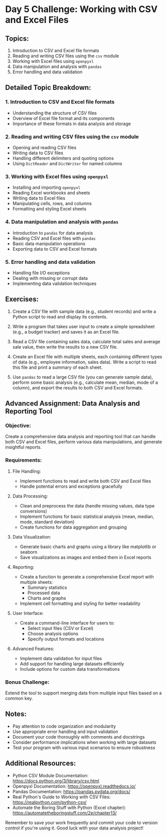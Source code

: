 # Day 5 Challenge: Working with CSV and Excel Files

## Topics:
1. Introduction to CSV and Excel file formats
2. Reading and writing CSV files using the `csv` module
3. Working with Excel files using `openpyxl`
4. Data manipulation and analysis with `pandas`
5. Error handling and data validation

## Detailed Topic Breakdown:

### 1. Introduction to CSV and Excel file formats
- Understanding the structure of CSV files
- Overview of Excel file format and its components
- Importance of these formats in data analysis and storage

### 2. Reading and writing CSV files using the `csv` module
- Opening and reading CSV files
- Writing data to CSV files
- Handling different delimiters and quoting options
- Using `DictReader` and `DictWriter` for named columns

### 3. Working with Excel files using `openpyxl`
- Installing and importing `openpyxl`
- Reading Excel workbooks and sheets
- Writing data to Excel files
- Manipulating cells, rows, and columns
- Formatting and styling Excel sheets

### 4. Data manipulation and analysis with `pandas`
- Introduction to `pandas` for data analysis
- Reading CSV and Excel files with `pandas`
- Basic data manipulation operations
- Exporting data to CSV and Excel formats

### 5. Error handling and data validation
- Handling file I/O exceptions
- Dealing with missing or corrupt data
- Implementing data validation techniques

## Exercises:

1. Create a CSV file with sample data (e.g., student records) and write a Python script to read and display its contents.

2. Write a program that takes user input to create a simple spreadsheet (e.g., a budget tracker) and saves it as an Excel file.

3. Read a CSV file containing sales data, calculate total sales and average sale value, then write the results to a new CSV file.

4. Create an Excel file with multiple sheets, each containing different types of data (e.g., employee information, sales data). Write a script to read this file and print a summary of each sheet.

5. Use `pandas` to read a large CSV file (you can generate sample data), perform some basic analysis (e.g., calculate mean, median, mode of a column), and export the results to both CSV and Excel formats.

## Advanced Assignment: Data Analysis and Reporting Tool

### Objective:
Create a comprehensive data analysis and reporting tool that can handle both CSV and Excel files, perform various data manipulations, and generate insightful reports.

### Requirements:

1. File Handling:
   - Implement functions to read and write both CSV and Excel files
   - Handle potential errors and exceptions gracefully

2. Data Processing:
   - Clean and preprocess the data (handle missing values, data type conversions)
   - Implement functions for basic statistical analysis (mean, median, mode, standard deviation)
   - Create functions for data aggregation and grouping

3. Data Visualization:
   - Generate basic charts and graphs using a library like matplotlib or seaborn
   - Save visualizations as images and embed them in Excel reports

4. Reporting:
   - Create a function to generate a comprehensive Excel report with multiple sheets:
     - Summary statistics
     - Processed data
     - Charts and graphs
   - Implement cell formatting and styling for better readability

5. User Interface:
   - Create a command-line interface for users to:
     - Select input files (CSV or Excel)
     - Choose analysis options
     - Specify output formats and locations

6. Advanced Features:
   - Implement data validation for input files
   - Add support for handling large datasets efficiently
   - Include options for custom data transformations

### Bonus Challenge:
Extend the tool to support merging data from multiple input files based on a common key.

## Notes:
- Pay attention to code organization and modularity
- Use appropriate error handling and input validation
- Document your code thoroughly with comments and docstrings
- Consider performance implications when working with large datasets
- Test your program with various input scenarios to ensure robustness

## Additional Resources:
- Python CSV Module Documentation: https://docs.python.org/3/library/csv.html
- Openpyxl Documentation: https://openpyxl.readthedocs.io/
- Pandas Documentation: https://pandas.pydata.org/docs/
- Real Python's Guide to Working with CSV Files: https://realpython.com/python-csv/
- Automate the Boring Stuff with Python (Excel chapter): https://automatetheboringstuff.com/2e/chapter13/

Remember to save your work frequently and commit your code to version control if you're using it. Good luck with your data analysis project!
